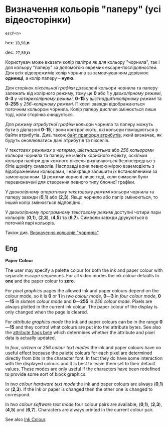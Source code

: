 # Визначення кольорів "паперу" (усі відеосторінки)

`escP<n>`

hex: `1B`,`50`,**n**  

dec: `27`,`80`,**n**  

Користувач може вказати колір палітри як для кольору "чорнила", так і для кольору "паперу" за допомогою окремих escape-послідовностей. Для всіх відеорежимів колір чорнила за замовчуванням дорівнює **одиниці**, а колір паперу – **нулю**.

Для сторінок *піксельної графіки* дозволені кольори чорнила та паперу залежать від колірного режиму, тому це **0** або **1** у *двоколірному режимі*, **0**–**3** у *чотириколірному режимі*, **0**–**15** у *шістнадцятиколірному режимі* та **0**–**255** у *256-колірному режимі*. Пікселі завжди відображаються поточним кольором чорнила. Колір паперу дисплея змінюється лише тоді, коли сторінка очищується.

Для *режиму атрибутної графіки* кольори чорнила та паперу можуть бути в діапазоні **0**–**15**, і вони контролюють, які кольори поміщаються в байти атрибутів. Див. також [байт прапорця атрибутів](1b61.md), який визначає, як будуть оновлюватись дані атрибутів та пікселів.

У *текстових режимах* з *чотирма*, *шістнадцятьма* або *256 кольорами* кольори чорнила та паперу не мають корисного ефекту, оскільки кольори палітри для кожного пікселя визначаються безпосередньо з бітів шрифту символів. Насправді вони певною мірою взаємодіють з відображеними кольорами, і найкраще залишити їх встановленими за замовчуванням. Ці режими корисні лише тоді, коли символи були перевизначені для створення певного типу блочної графіки.

У *двоколірному апаратному текстовому режимі* кольори чорнила та паперу завжди (**0**,**1**) або (**2**,**3**). Якщо чорнило або папір змінюються, то інший колір змінюється відповідно.

У *двоколірному програмному текстовому режимі* доступні чотири пари кольорів: (**0**,**1**), (**2**,**3**), (**4**,**5**) та (**6**,**7**). Символи завжди друкуються в поточній парі кольорів.

Також див. [Визначення кольорів "чорнила"](1b49-video.md).

## Eng 

**Paper Colour**

The user may specify a palette colour for both the ink and paper colour with separate escape sequences. For all video modes the ink colour defaults to **one** and the paper colour to **zero**.

For *pixel graphics* pages the allowed ink and paper colours depend on the colour mode, so it is **0** or **1** in *two colour mode*, **0**—**3** in *four colour mode*, **0**—**15** in *sixteen colour mode* and **0**—**255** in *256 colour mode*. Pixels are always plotted in the current ink colour. The paper colour of the display is only changed when the page is cleared.

For *attribute graphics mode* the ink and paper colours can be in the range **0**—**15** and they control what colours are put into the attribute bytes. See also the [attribute flags byte](1b61.md) which determines whether the attribute and pixel data is actually updated.

In *four*, *sixteen* or *256 colour text modes* the ink and paper colours have no useful effect because the palette colours for each pixel are determined directly from bits in the character font. In fact they do have some interaction with the displayed colours and it is best to leave them set to their default values. These modes are only useful if the characters have been redefined to provide some sort of block graphics.

In *two colour hardware text mode* the ink and paper colours are always (**0**,**1**) or (**2**,**3**). If the ink or paper is changed then the other one is changed to correspond.

In *two colour software text mode* four colour pairs are available, (**0**,**1**), (**2**,**3**), (**4**,**5**) and (**6**,**7**). Characters are always printed in the current colour pair.

See also [Ink Colour](1b50-video.md).